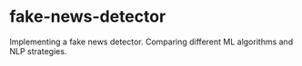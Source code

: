 # fake-news-detector
Implementing a fake news detector. Comparing different ML algorithms and NLP strategies.
